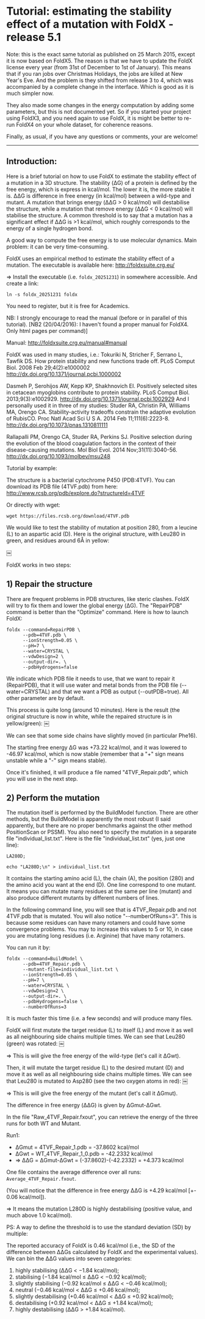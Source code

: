 # Tutorial: estimating the stability effect of a mutation with FoldX - release 5.1

Note: this is the exact same tutorial as published on 25 March 2015, except it is now based on
FoldX5. The reason is that we have to update the FoldX license every year (from 31st of December to
1st of January). This means that if you ran jobs over Christmas Holidays, the jobs are killed at
New Year's Eve. And the problem is they shifted from release 3 to 4, which was accompanied by a
complete change in the interface. Which is good as it is much simpler now.

They also made some changes in the energy computation by adding some parameters, but this is not
documented yet. So if you started your project using FoldX3, and you need again to use FoldX, it is
might be better to re-run FoldX4 on your whole dataset, for coherence reasons.

Finally, as usual, if you have any questions or comments, your are welcome!

----------

## Introduction:

Here is a brief tutorial on how to use FoldX to estimate the stability effect of a mutation in a 3D
structure. The stability (ΔG) of a protein is defined by the free energy, which is express in
kcal/mol. The lower it is, the more stable it is. ΔΔG is difference in free energy (in kcal/mol)
between a wild-type and mutant. A mutation that brings energy (ΔΔG > 0 kcal/mol) will destabilise
the structure, while a mutation that remove energy (ΔΔG < 0 kcal/mol) will stabilise the structure.
A common threshold is to say that a mutation has a significant effect if ΔΔG is >1 kcal/mol, which
roughly corresponds to the energy of a single hydrogen bond.

A good way to compute the free energy is to use molecular dynamics. Main problem: it can be very
time-consuming.

FoldX uses an empirical method to estimate the stability effect of a mutation. The executable is
available here: <http://foldxsuite.crg.eu/>

=> Install the executable (i.e. `foldx_20251231`) in somewhere accessible.
And create a link:
```shell
ln -s foldx_20251231 foldx
```

You need to register, but it is free for Academics.

NB: I strongly encourage to read the manual (before or in parallel of this tutorial).
[NB2 (20/04/2016): I haven't found a proper manual for FoldX4. Only html pages per command)]

Manual: <http://foldxsuite.crg.eu/manual#manual>

FoldX was used in many studies, i.e.:
Tokuriki N, Stricher F, Serrano L, Tawfik DS. How protein stability and new functions trade off.
PLoS Comput Biol. 2008 Feb 29;4(2):e1000002 <http://dx.doi.org/10.1371/journal.pcbi.1000002>

Dasmeh P, Serohijos AW, Kepp KP, Shakhnovich EI. Positively selected sites in cetacean myoglobins
contribute to protein stability. PLoS Comput Biol. 2013;9(3):e1002929.
<http://dx.doi.org/10.1371/journal.pcbi.1002929>
And I personally used it in three of my studies:
Studer RA, Christin PA, Williams MA, Orengo CA. Stability-activity tradeoffs constrain the adaptive
evolution of RubisCO. Proc Natl Acad Sci U S A. 2014 Feb 11;111(6):2223-8. <http://dx.doi.org/10.1073/pnas.1310811111>

Rallapalli PM, Orengo CA, Studer RA, Perkins SJ. Positive selection during the evolution of the
blood coagulation factors in the context of their disease-causing mutations. Mol Biol Evol. 2014
Nov;31(11):3040-56. <http://dx.doi.org/10.1093/molbev/msu248>

Tutorial by example:

The structure is a bacterial cytochrome P450 (PDB:4TVF). You can download its PDB file (4TVF.pdb)
from here: <http://www.rcsb.org/pdb/explore.do?structureId=4TVF>

Or directly with wget:

```shell
wget https://files.rcsb.org/download/4TVF.pdb
```

We would like to test the stability of mutation at position 280, from a leucine (L) to an
aspartic acid (D). Here is the original structure, with Leu280 in green, and residues around 6Å
in yellow:

￼

FoldX works in two steps:

## 1) Repair the structure

There are frequent problems in PDB structures, like steric clashes. FoldX will try to fix them and
lower the global energy (ΔG). The "RepairPDB" command is better than the "Optimize" command. Here is
how to launch FoldX:

```shell
foldx --command=RepairPDB \
      --pdb=4TVF.pdb \
      --ionStrength=0.05 \
      --pH=7 \
      --water=CRYSTAL \
      --vdwDesign=2 \
      --output-dir=. \
      --pdbHydrogens=false
```

We indicate which PDB file it needs to use, that we want to repair it (RepairPDB), that it will use
water and metal bonds from the PDB file (--water=CRYSTAL) and that we want a PDB as output
(--outPDB=true). All other parameter are by default.

This process is quite long (around 10 minutes). Here is the result (the original structure is now in
white, while the repaired structure is in yellow/green):
￼

We can see that some side chains have slightly moved (in particular Phe16).

The starting free energy ΔG was +73.22 kcal/mol, and it was lowered to -46.97 kcal/mol, which is now
stable (remember that a "+" sign means unstable while a "-" sign means stable).

Once it's finished, it will produce a file named "4TVF_Repair.pdb", which you will use in the next
step.

## 2) Perform the mutation

The mutation itself is performed by the BuildModel function. There are other methods, but the
BuildModel is apparently the most robust (I said apparently, but there are no proper benchmarks
against the other method PositionScan or PSSM). You also need to specify the mutation in a separate
file "individual_list.txt". Here is the file "individual_list.txt" (yes, just one line):
```
LA280D;
```
```shell
echo "LA280D;\n" > individual_list.txt
```

It contains the starting amino acid (L), the chain (A), the position (280) and the amino acid you
want at the end (D). One line correspond to one mutant. It means you can mutate many residues at the
same per line (mutant) and also produce different mutants by different numbers of lines.

In the following command line, you will see that is 4TVF_Repair.pdb and not 4TVF.pdb that is
mutated.  You will also notice "--numberOfRuns=3". This is because some residues can have many
rotamers and could have some convergence problems. You may to increase this values to 5 or 10,
in case you are mutating long residues (i.e. Arginine) that have many rotamers.

You can run it by:

```shell
foldx --command=BuildModel \
      --pdb=4TVF_Repair.pdb \
      --mutant-file=individual_list.txt \
      --ionStrength=0.05 \
      --pH=7 \
      --water=CRYSTAL \
      --vdwDesign=2 \
      --output-dir=. \
      --pdbHydrogens=false \
      --numberOfRuns=3
```

It is much faster this time (i.e. a few seconds) and will produce many files.

FoldX will first mutate the target residue (L) to itself (L) and move it as well as all neighbouring
side chains multiple times. We can see that Leu280 (green) was rotated:
￼

=> This is will give the free energy of the wild-type (let's call it ΔGwt).

Then, it will mutate the target residue (L) to the desired mutant (D) and move it as well as all
neighbouring side chains multiple times. We can see that Leu280 is mutated to Asp280 (see the two
oxygen atoms in red):
￼

=> This is will give the free energy of the mutant (let's call it ΔGmut).

The difference in free energy (ΔΔG) is given by ΔGmut-ΔGwt.

In the file "Raw_4TVF_Repair.fxout", you can retrieve the energy of the three runs for both WT and
Mutant.

Run1:

* ΔGmut = 4TVF_Repair_1.pdb = -37.8602 kcal/mol
* ΔGwt = WT_4TVF_Repair_1_0.pdb = -42.2332 kcal/mol
* => ΔΔG = ΔGmut-ΔGwt = (-37.8602)-(-42.2332) = +4.373 kcal/mol

One file contains the average difference over all runs: `Average_4TVF_Repair.fxout`.

(You will notice that the difference in free energy ΔΔG is +4.29 kcal/mol \[+- 0.06 kcal/mol\]).

=> It means the mutation L280D is highly destabilising (positive value, and much above 1.0
kcal/mol).



PS: A way to define the threshold is to use the standard deviation (SD) by multiple:

The reported accuracy of FoldX is 0.46 kcal/mol (i.e., the SD of the difference between ΔΔGs
calculated by FoldX and the experimental values). We can bin the ΔΔG values into seven categories:
1. highly stabilising (ΔΔG < −1.84 kcal/mol);
2. stabilising (−1.84 kcal/mol ≤ ΔΔG < −0.92 kcal/mol);
3. slightly stabilising (−0.92 kcal/mol ≤ ΔΔG < −0.46 kcal/mol);
4. neutral (−0.46 kcal/mol < ΔΔG ≤ +0.46 kcal/mol);
5. slightly destabilising (+0.46 kcal/mol < ΔΔG ≤ +0.92 kcal/mol);
6. destabilising (+0.92 kcal/mol < ΔΔG ≤ +1.84 kcal/mol);
7. highly destabilising (ΔΔG > +1.84 kcal/mol).
